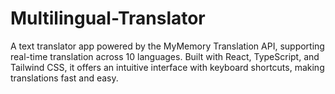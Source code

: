 # Multilingual-Translator
A text translator app powered by the MyMemory Translation API, supporting real-time translation across 10 languages. Built with React, TypeScript, and Tailwind CSS, it offers an intuitive interface with keyboard shortcuts, making translations fast and easy.
